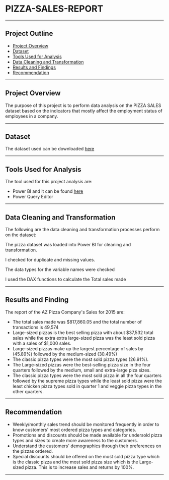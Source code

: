 # PIZZA-SALES-REPORT

---
## **Project Outline**
- [Project Overview](#Project-Overview)
- [Dataset](#Dataset)
- [Tools Used for Analysis](#Tools-Used-for-Analysis)
- [Data Cleaning and Transformation](#Data-Cleaning-and-Transformation)
- [Results and Findings](#Results-and-Findings)
- [Recommendation](#Recommendation)
---

## Project Overview
The purpose of this project is to perform data analysis on the PIZZA SALES dataset based on the indicators that mostly affect the employment status of employees in a company.

---
## Dataset
The dataset used can be downloaded 
[here](https://www.kaggle.com/datasets/nextmillionaire/pizza-sales-dataset)

---

## Tools Used for Analysis 

The tool used for this project analysis are:
-  Power BI and it can be found [here](https://powerbi.microsoft.com/en-us/downloads)
- Power Query Editor 

---

## Data Cleaning and Transformation

The following are the data cleaning and transformation processes perform on the dataset:

The pizza dataset was loaded into Power BI for cleaning and transformation. 

I checked for duplicate and missing values. 

The data types for the variable names were checked 

I used the DAX functions to calculate the Total sales made

---

## Results and Finding

The report of the AZ Pizza Company's Sales for 2015 are:

- The total sales made was $817,860.05 and the total number of transactions is 49,574
- Large-sized pizzas is the best selling pizza with about $37,532 total sales while the extra extra large-sized pizza was the least sold pizza with a sales of $1,000 sales.
- Large-sized pizzas make up the largest percentage of sales by (45.89%) followed by the medium-sized (30.49%) 
- The classic pizza types were the most sold pizza types (26.91%).
- The Large-sized pizzas were the best-selling pizza size in the four quarters followed by the medium, small and extra-large piza sizes.
- The classic pizza types were the most sold pizza in all the four quarters followed by the supreme pizza types while the least sold pizza were the least chicken pizza types sold in quarter 1 and veggie pizza types in the other quarters.

---

## Recommendation

- Weekly/monthly sales trend should be monitored frequently in order to know customers' most ordered pizza types and categories.
- Promotions and discounts should be made available for undersold pizza types and sizes to create more awareness to the customers.
- Understand the customers' demographics through their preferences on the pizzas ordered.
- Special discounts should be offered on the most sold pizza type which is the classic pizza and the most sold pizza size which is the Large-sized pizza. This is to increase sales and returns by 100%.

---
